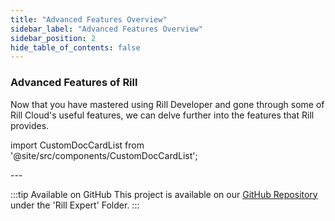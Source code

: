 ```yaml
---
title: "Advanced Features Overview"
sidebar_label: "Advanced Features Overview"
sidebar_position: 2
hide_table_of_contents: false
---
```

### Advanced Features of Rill

Now that you have mastered using Rill Developer and gone through some of Rill Cloud's useful features, we can delve further into the features that Rill provides. 


import CustomDocCardList from '@site/src/components/CustomDocCardList';

<CustomDocCardList />
---

:::tip Available on GitHub
This project is available on our [GitHub Repository](https://github.com/rilldata/rill-examples/) under the 'Rill Expert' Folder.
:::